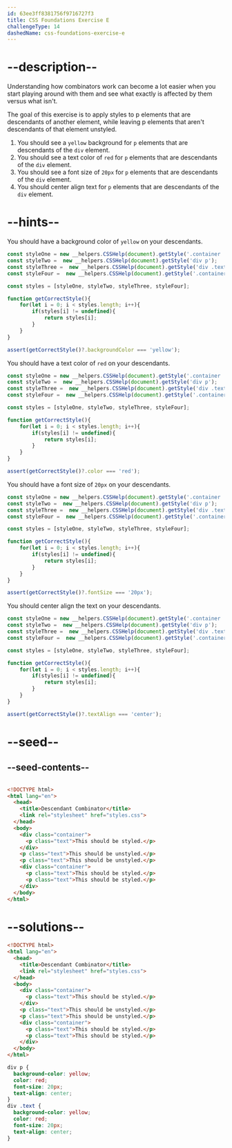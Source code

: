```yaml
---
id: 63ee3ff8381756f9716727f3
title: CSS Foundations Exercise E
challengeType: 14
dashedName: css-foundations-exercise-e
---
```


# --description--

Understanding how combinators work can become a lot easier when you start playing around with them and see what exactly is affected by them versus what isn't.

The goal of this exercise is to apply styles to p elements that are descendants of another element, while leaving p elements that aren't descendants of that element unstyled.

1. You should see a `yellow` background for `p` elements that are descendants of the `div` element.
1. You should see a text color of `red` for `p` elements that are descendants of the `div` element.
1. You should see a font size of `20px` for `p` elements that are descendants of the `div` element.
1. You should center align text for `p` elements that are descendants of the `div` element.

# --hints--

You should have a background color of `yellow` on your descendants.

```js
const styleOne = new __helpers.CSSHelp(document).getStyle('.container .text');
const styleTwo =  new __helpers.CSSHelp(document).getStyle('div p');
const styleThree =  new __helpers.CSSHelp(document).getStyle('div .text');
const styleFour =  new __helpers.CSSHelp(document).getStyle('.container p');

const styles = [styleOne, styleTwo, styleThree, styleFour];

function getCorrectStyle(){
    for(let i = 0; i < styles.length; i++){
        if(styles[i] != undefined){
            return styles[i];
        }
    }
}

assert(getCorrectStyle()?.backgroundColor === 'yellow');

```

You should have a text color of `red` on your descendants.

```js
const styleOne = new __helpers.CSSHelp(document).getStyle('.container .text');
const styleTwo =  new __helpers.CSSHelp(document).getStyle('div p');
const styleThree =  new __helpers.CSSHelp(document).getStyle('div .text');
const styleFour =  new __helpers.CSSHelp(document).getStyle('.container p');

const styles = [styleOne, styleTwo, styleThree, styleFour];

function getCorrectStyle(){
    for(let i = 0; i < styles.length; i++){
        if(styles[i] != undefined){
            return styles[i];
        }
    }
}

assert(getCorrectStyle()?.color === 'red');

```

You should have a font size of `20px` on your descendants.

```js
const styleOne = new __helpers.CSSHelp(document).getStyle('.container .text');
const styleTwo =  new __helpers.CSSHelp(document).getStyle('div p');
const styleThree =  new __helpers.CSSHelp(document).getStyle('div .text');
const styleFour =  new __helpers.CSSHelp(document).getStyle('.container p');

const styles = [styleOne, styleTwo, styleThree, styleFour];

function getCorrectStyle(){
    for(let i = 0; i < styles.length; i++){
        if(styles[i] != undefined){
            return styles[i];
        }
    }
}

assert(getCorrectStyle()?.fontSize === '20px');

```

You should center align the text on your descendants.

```js
const styleOne = new __helpers.CSSHelp(document).getStyle('.container .text');
const styleTwo =  new __helpers.CSSHelp(document).getStyle('div p');
const styleThree =  new __helpers.CSSHelp(document).getStyle('div .text');
const styleFour =  new __helpers.CSSHelp(document).getStyle('.container p');

const styles = [styleOne, styleTwo, styleThree, styleFour];

function getCorrectStyle(){
    for(let i = 0; i < styles.length; i++){
        if(styles[i] != undefined){
            return styles[i];
        }
    }
}

assert(getCorrectStyle()?.textAlign === 'center');

```

# --seed--

## --seed-contents--

```css

```

```html
<!DOCTYPE html>
<html lang="en">
  <head>
    <title>Descendant Combinator</title>
    <link rel="stylesheet" href="styles.css">
  </head>
  <body>
    <div class="container">
      <p class="text">This should be styled.</p>
    </div>
    <p class="text">This should be unstyled.</p>
    <p class="text">This should be unstyled.</p>
    <div class="container">
      <p class="text">This should be styled.</p>
      <p class="text">This should be styled.</p>
    </div>
  </body>
</html>
```

# --solutions--

```html
<!DOCTYPE html>
<html lang="en">
  <head>
    <title>Descendant Combinator</title>
    <link rel="stylesheet" href="styles.css">
  </head>
  <body>
    <div class="container">
      <p class="text">This should be styled.</p>
    </div>
    <p class="text">This should be unstyled.</p>
    <p class="text">This should be unstyled.</p>
    <div class="container">
      <p class="text">This should be styled.</p>
      <p class="text">This should be styled.</p>
    </div>
  </body>
</html>
```

```css
div p {
  background-color: yellow;
  color: red;
  font-size: 20px;
  text-align: center;
}
div .text {
  background-color: yellow;
  color: red;
  font-size: 20px;
  text-align: center;
}
```

